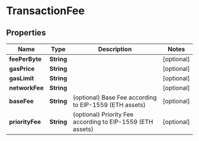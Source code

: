 

# TransactionFee


## Properties

| Name | Type | Description | Notes |
|------------ | ------------- | ------------- | -------------|
|**feePerByte** | **String** |  |  [optional] |
|**gasPrice** | **String** |  |  [optional] |
|**gasLimit** | **String** |  |  [optional] |
|**networkFee** | **String** |  |  [optional] |
|**baseFee** | **String** | (optional) Base Fee according to EIP-1559 (ETH assets) |  [optional] |
|**priorityFee** | **String** | (optional) Priority Fee according to EIP-1559 (ETH assets) |  [optional] |



